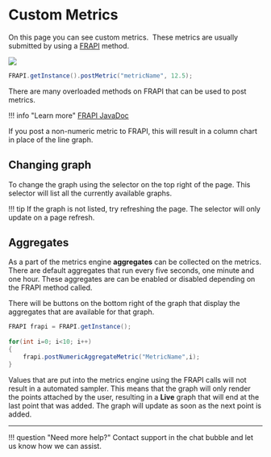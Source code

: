 # Custom Metrics

On this page you can see custom metrics.  These metrics are usually
submitted by using a [FRAPI](/Data-insights/Extras/FRAPI/) method.

![](/attachments/245549420/245549427.png)

```java
FRAPI.getInstance().postMetric("metricName", 12.5);
```

There are many overloaded methods on FRAPI that can be used to post
metrics.

!!! info "Learn more"
    [FRAPI JavaDoc](https://docs.fusionreactor.io/FRAPI/javadoc/overview-summary.html)

If you post a non-numeric metric to FRAPI, this will result in a column
chart in place of the line graph.

## Changing graph

To change the graph using the selector on the top right of the page.
This selector will list all the currently available graphs.

!!! tip
    If the graph is not listed, try refreshing the page. The selector will only update on a page refresh.

## Aggregates

As a part of the metrics engine **aggregates** can be collected on the
metrics. There are default aggregates that run every five seconds, one minute
and one hour. These aggregates are can be enabled or disabled depending
on the FRAPI method called.

There will be buttons on the bottom right of the graph that display the
aggregates that are available for that graph.

```java
FRAPI frapi = FRAPI.getInstance();
 
for(int i=0; i<10; i++)
{
    frapi.postNumericAggregateMetric("MetricName",i);
}
```

Values that are put into the metrics engine using the FRAPI calls will
not result in a automated sampler. This means that the graph will
only render the points attached by the user, resulting in a **Live** graph
that will end at the last point that was added. The graph will update as
soon as the next point is added.

___

!!! question "Need more help?"
    Contact support in the chat bubble and let us know how we can assist.